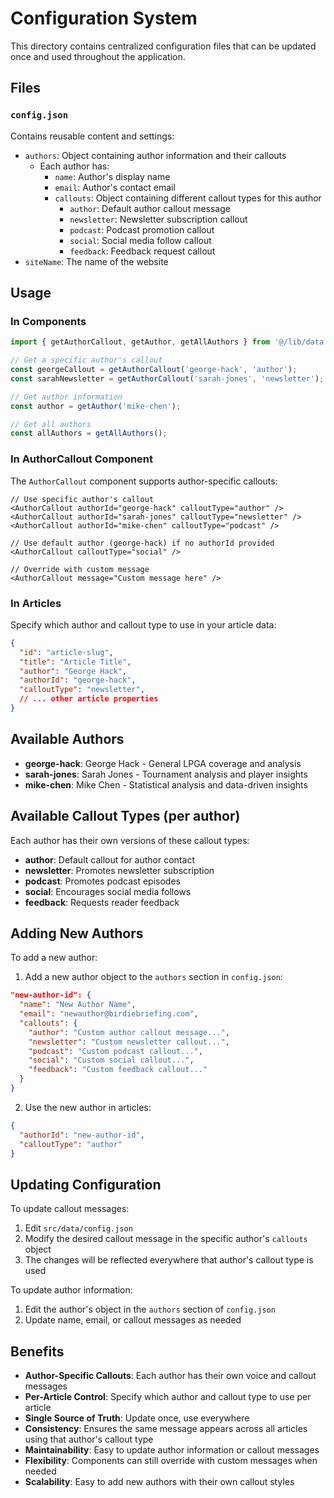 # Configuration System

This directory contains centralized configuration files that can be updated once and used throughout the application.

## Files

### `config.json`
Contains reusable content and settings:
- `authors`: Object containing author information and their callouts
  - Each author has:
    - `name`: Author's display name
    - `email`: Author's contact email
    - `callouts`: Object containing different callout types for this author
      - `author`: Default author callout message
      - `newsletter`: Newsletter subscription callout
      - `podcast`: Podcast promotion callout
      - `social`: Social media follow callout
      - `feedback`: Feedback request callout
- `siteName`: The name of the website

## Usage

### In Components

```typescript
import { getAuthorCallout, getAuthor, getAllAuthors } from '@/lib/data';

// Get a specific author's callout
const georgeCallout = getAuthorCallout('george-hack', 'author');
const sarahNewsletter = getAuthorCallout('sarah-jones', 'newsletter');

// Get author information
const author = getAuthor('mike-chen');

// Get all authors
const allAuthors = getAllAuthors();
```

### In AuthorCallout Component

The `AuthorCallout` component supports author-specific callouts:

```tsx
// Use specific author's callout
<AuthorCallout authorId="george-hack" calloutType="author" />
<AuthorCallout authorId="sarah-jones" calloutType="newsletter" />
<AuthorCallout authorId="mike-chen" calloutType="podcast" />

// Use default author (george-hack) if no authorId provided
<AuthorCallout calloutType="social" />

// Override with custom message
<AuthorCallout message="Custom message here" />
```

### In Articles

Specify which author and callout type to use in your article data:

```json
{
  "id": "article-slug",
  "title": "Article Title",
  "author": "George Hack",
  "authorId": "george-hack",
  "calloutType": "newsletter",
  // ... other article properties
}
```

## Available Authors

- **george-hack**: George Hack - General LPGA coverage and analysis
- **sarah-jones**: Sarah Jones - Tournament analysis and player insights
- **mike-chen**: Mike Chen - Statistical analysis and data-driven insights

## Available Callout Types (per author)

Each author has their own versions of these callout types:
- **author**: Default callout for author contact
- **newsletter**: Promotes newsletter subscription
- **podcast**: Promotes podcast episodes
- **social**: Encourages social media follows
- **feedback**: Requests reader feedback

## Adding New Authors

To add a new author:

1. Add a new author object to the `authors` section in `config.json`:
```json
"new-author-id": {
  "name": "New Author Name",
  "email": "newauthor@birdiebriefing.com",
  "callouts": {
    "author": "Custom author callout message...",
    "newsletter": "Custom newsletter callout...",
    "podcast": "Custom podcast callout...",
    "social": "Custom social callout...",
    "feedback": "Custom feedback callout..."
  }
}
```

2. Use the new author in articles:
```json
{
  "authorId": "new-author-id",
  "calloutType": "author"
}
```

## Updating Configuration

To update callout messages:

1. Edit `src/data/config.json`
2. Modify the desired callout message in the specific author's `callouts` object
3. The changes will be reflected everywhere that author's callout type is used

To update author information:

1. Edit the author's object in the `authors` section of `config.json`
2. Update name, email, or callout messages as needed

## Benefits

- **Author-Specific Callouts**: Each author has their own voice and callout messages
- **Per-Article Control**: Specify which author and callout type to use per article
- **Single Source of Truth**: Update once, use everywhere
- **Consistency**: Ensures the same message appears across all articles using that author's callout type
- **Maintainability**: Easy to update author information or callout messages
- **Flexibility**: Components can still override with custom messages when needed
- **Scalability**: Easy to add new authors with their own callout styles
